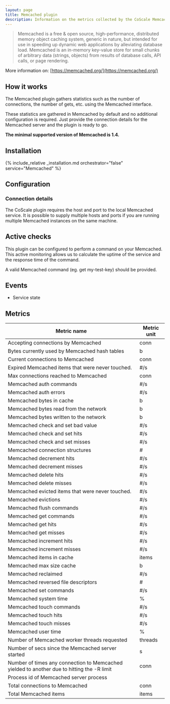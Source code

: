 ```yaml
---
layout: page
title: Memcached plugin
description: Information on the metrics collected by the CoScale Memcached plugin.
---
```


> Memcached is a free & open source, high-performance, distributed memory object caching system, generic in nature, but intended for use in speeding up dynamic web applications by alleviating database load. Memcached is an in-memory key-value store for small chunks of arbitrary data (strings, objects) from results of database calls, API calls, or page rendering.

More information on: [https://memcached.org/](https://memcached.org/)

## How it works

The Memcached plugin gathers statistics such as the number of connections, the number of gets, etc. using the Memcached interface.

These statistics are gathered in Memcached by default and no additional configuration is required. Just provide the connection details for the Memcached server and the plugin is ready to go.

**The minimal supported version of Memcached is 1.4.**

## Installation

{% include_relative _installation.md orchestrator="false" service="Memcached" %}

## Configuration

### Connection details

The CoScale plugin requires the host and port to the local Memcached service. It is possible to supply multiple hosts and ports if you are running multiple Memcached instances on the same machine.

## Active checks

This plugin can be configured to perform a command on your Memcached. This active monitoring allows us to calculate the uptime of the service and the response time of the command.

A valid Memcached command (eg. get my-test-key) should be provided.

## Events

* Service state

## Metrics

| Metric name                                                                                | Metric unit |
|--------------------------------------------------------------------------------------------|-------------|
| Accepting connections by Memcached                                                         | conn        |
| Bytes currently used by Memcached hash tables                                              | b           |
| Current connections to Memcached                                                           | conn        |
| Expired Memcached items that were never touched.                                           | #/s         |
| Max connections reached to Memcached                                                       | conn        |
| Memcached auth commands                                                                    | #/s         |
| Memcached auth errors                                                                      | #/s         |
| Memcached bytes in cache                                                                   | b           |
| Memcached bytes read from the network                                                      | b           |
| Memcached bytes written to the network                                                     | b           |
| Memcached check and set bad value                                                          | #/s         |
| Memcached check and set hits                                                               | #/s         |
| Memcached check and set misses                                                             | #/s         |
| Memcached connection structures                                                            | #           |
| Memcached decrement hits                                                                   | #/s         |
| Memcached decrement misses                                                                 | #/s         |
| Memcached delete hits                                                                      | #/s         |
| Memcached delete misses                                                                    | #/s         |
| Memcached evicted items that were never touched.                                           | #/s         |
| Memcached evictions                                                                        | #/s         |
| Memcached flush commands                                                                   | #/s         |
| Memcached get commands                                                                     | #/s         |
| Memcached get hits                                                                         | #/s         |
| Memcached get misses                                                                       | #/s         |
| Memcached increment hits                                                                   | #/s         |
| Memcached increment misses                                                                 | #/s         |
| Memcached items in cache                                                                   | items       |
| Memcached max size cache                                                                   | b           |
| Memcached reclaimed                                                                        | #/s         |
| Memcached reversed file descriptors                                                        | #           |
| Memcached set commands                                                                     | #/s         |
| Memcached system time                                                                      | %           |
| Memcached touch commands                                                                   | #/s         |
| Memcached touch hits                                                                       | #/s         |
| Memcached touch misses                                                                     | #/s         |
| Memcached user time                                                                        | %           |
| Number of Memcached worker threads requested                                               | threads     |
| Number of secs since the Memcached server started                                          | s           |
| Number of times any connection to Memcached yielded to another due to hitting the -R limit | conn        |
| Process id of Memcached server process                                                     |             |
| Total connections to Memcached                                                             | conn        |
| Total Memcached items                                                                      | items       |
